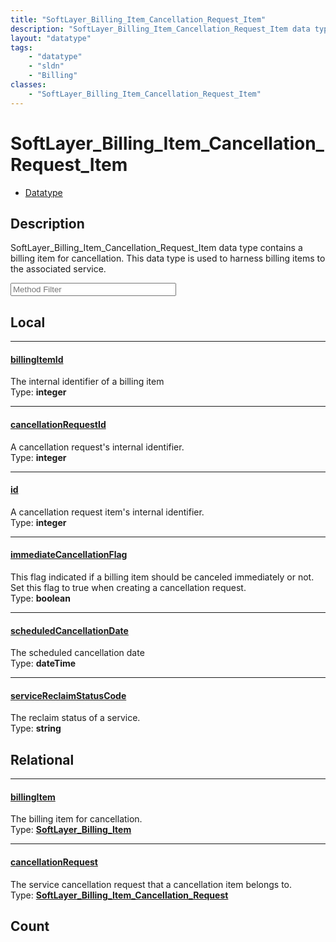 ```yaml
---
title: "SoftLayer_Billing_Item_Cancellation_Request_Item"
description: "SoftLayer_Billing_Item_Cancellation_Request_Item data type contains a billing item for cancellation. This data type is u... "
layout: "datatype"
tags:
    - "datatype"
    - "sldn"
    - "Billing"
classes:
    - "SoftLayer_Billing_Item_Cancellation_Request_Item"
---
```


# SoftLayer_Billing_Item_Cancellation_Request_Item
<div id='service-datatype'>
    <ul id='sldn-reference-tabs'>
        <li id='datatype'> <a href='/reference/datatypes/SoftLayer_Billing_Item_Cancellation_Request_Item' >Datatype</a></li>
    </ul>
</div>

## Description 
SoftLayer_Billing_Item_Cancellation_Request_Item data type contains a billing item for cancellation. This data type is used to harness billing items to the associated service. 





<!-- Service Filer BEGIN -->
<div class="view-filters">
        <div class="clearfix">
            <div class="search-input-box">
                <input placeholder="Method Filter" onkeyup="titleSearch(inputId='prop-input', divId='properties', elementClass='prop-row')" 
                    type="text" id="prop-input" value="" size="30" maxlength="128" class="form-text">
            </div>
        </div>
</div>
<!-- Service Filer END -->

<div id="properties" class="content">
<div id="localProperties" class="prop-content" >

## Local
-----
[billingItemId]: #billingitemid
#### [billingItemId]
The internal identifier of a billing item  
<span class="type-label">Type: </span>**integer**

-----
[cancellationRequestId]: #cancellationrequestid
#### [cancellationRequestId]
A cancellation request's internal identifier.  
<span class="type-label">Type: </span>**integer**

-----
[id]: #id
#### [id]
A cancellation request item's internal identifier.  
<span class="type-label">Type: </span>**integer**

-----
[immediateCancellationFlag]: #immediatecancellationflag
#### [immediateCancellationFlag]
This flag indicated if a billing item should be canceled immediately or not.  Set this flag to true when creating a cancellation request.  
<span class="type-label">Type: </span>**boolean**

-----
[scheduledCancellationDate]: #scheduledcancellationdate
#### [scheduledCancellationDate]
The scheduled cancellation date  
<span class="type-label">Type: </span>**dateTime**

-----
[serviceReclaimStatusCode]: #servicereclaimstatuscode
#### [serviceReclaimStatusCode]
The reclaim status of a service.  
<span class="type-label">Type: </span>**string**

</div>
<!-- LOCAL PROPERTY END -->

<div id="relationalProperties"  class="prop-content" >

## Relational
-----
[billingItem]: #billingitem
#### [billingItem]
The billing item for cancellation.  
<span class="type-label">Type: </span>**<a href='/reference/datatypes/SoftLayer_Billing_Item'>SoftLayer_Billing_Item </a>**

-----
[cancellationRequest]: #cancellationrequest
#### [cancellationRequest]
The service cancellation request that a cancellation item belongs to.  
<span class="type-label">Type: </span>**<a href='/reference/datatypes/SoftLayer_Billing_Item_Cancellation_Request'>SoftLayer_Billing_Item_Cancellation_Request </a>**


## Count
</div>


